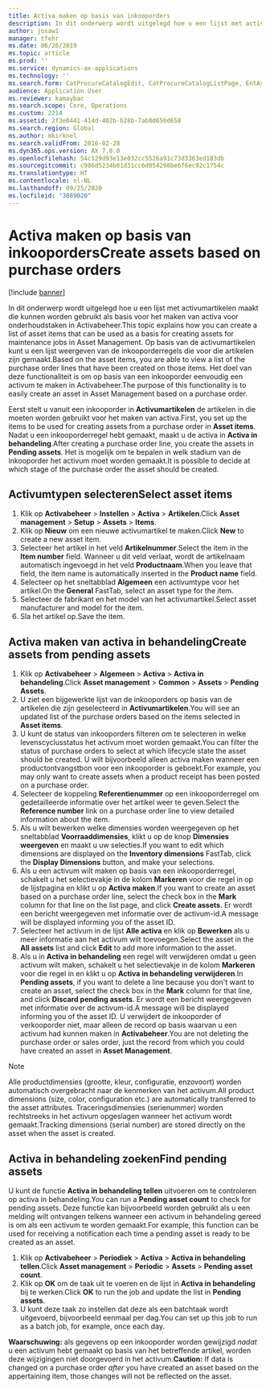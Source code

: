 ```yaml
---
title: Activa maken op basis van inkooporders
description: In dit onderwerp wordt uitgelegd hoe u een lijst met activumartikelen maakt die kunnen worden gebruikt als basis voor het maken van activa voor onderhoudstaken in Activabeheer.
author: josaw1
manager: tfehr
ms.date: 06/26/2019
ms.topic: article
ms.prod: ''
ms.service: dynamics-ax-applications
ms.technology: ''
ms.search.form: CatProcureCatalogEdit, CatProcureCatalogListPage, EntAssetObjectItem, EntAssetPendingAssets
audience: Application User
ms.reviewer: kamaybac
ms.search.scope: Core, Operations
ms.custom: 2214
ms.assetid: 2f3e0441-414d-402b-b28b-7ab0d650d658
ms.search.region: Global
ms.author: mkirknel
ms.search.validFrom: 2016-02-28
ms.dyn365.ops.version: AX 7.0.0
ms.openlocfilehash: 54c129d93e13e032cc5526a91c73d3363ed183db
ms.sourcegitcommit: c986d5234b81d31cc6d054298be6f6ec92c1754c
ms.translationtype: HT
ms.contentlocale: nl-NL
ms.lasthandoff: 09/25/2020
ms.locfileid: "3889020"
---
```

# <a name="create-assets-based-on-purchase-orders"></a><span data-ttu-id="6d40a-103">Activa maken op basis van inkooporders</span><span class="sxs-lookup"><span data-stu-id="6d40a-103">Create assets based on purchase orders</span></span>

[!include [banner](../../includes/banner.md)]

 

<span data-ttu-id="6d40a-104">In dit onderwerp wordt uitgelegd hoe u een lijst met activumartikelen maakt die kunnen worden gebruikt als basis voor het maken van activa voor onderhoudstaken in Activabeheer.</span><span class="sxs-lookup"><span data-stu-id="6d40a-104">This topic explains how you can create a list of asset items that can be used as a basis for creating assets for maintenance jobs in Asset Management.</span></span> <span data-ttu-id="6d40a-105">Op basis van de activumartikelen kunt u een lijst weergeven van de inkooporderregels die voor die artikelen zijn gemaakt.</span><span class="sxs-lookup"><span data-stu-id="6d40a-105">Based on the asset items, you are able to view a list of the purchase order lines that have been created on those items.</span></span> <span data-ttu-id="6d40a-106">Het doel van deze functionaliteit is om op basis van een inkooporder eenvoudig een activum te maken in Activabeheer.</span><span class="sxs-lookup"><span data-stu-id="6d40a-106">The purpose of this functionality is to easily create an asset in Asset Management based on a purchase order.</span></span>

<span data-ttu-id="6d40a-107">Eerst stelt u vanuit een inkooporder in **Activumartikelen** de artikelen in die moeten worden gebruikt voor het maken van activa.</span><span class="sxs-lookup"><span data-stu-id="6d40a-107">First, you set up the items to be used for creating assets from a purchase order in **Asset items**.</span></span> <span data-ttu-id="6d40a-108">Nadat u een inkooporderregel hebt gemaakt, maakt u de activa in **Activa in behandeling**.</span><span class="sxs-lookup"><span data-stu-id="6d40a-108">After creating a purchase order line, you create the assets in **Pending assets**.</span></span> <span data-ttu-id="6d40a-109">Het is mogelijk om te bepalen in welk stadium van de inkooporder het activum moet worden gemaakt.</span><span class="sxs-lookup"><span data-stu-id="6d40a-109">It is possible to decide at which stage of the purchase order the asset should be created.</span></span>


## <a name="select-asset-items"></a><span data-ttu-id="6d40a-110">Activumtypen selecteren</span><span class="sxs-lookup"><span data-stu-id="6d40a-110">Select asset items</span></span>

1. <span data-ttu-id="6d40a-111">Klik op **Activabeheer** > **Instellen** > **Activa** > **Artikelen**.</span><span class="sxs-lookup"><span data-stu-id="6d40a-111">Click **Asset management** > **Setup** > **Assets** > **Items**.</span></span>
2. <span data-ttu-id="6d40a-112">Klik op **Nieuw** om een nieuwe activumartikel te maken.</span><span class="sxs-lookup"><span data-stu-id="6d40a-112">Click **New** to create a new asset item.</span></span>
3. <span data-ttu-id="6d40a-113">Selecteer het artikel in het veld **Artikelnummer**.</span><span class="sxs-lookup"><span data-stu-id="6d40a-113">Select the item in the **Item number** field.</span></span> <span data-ttu-id="6d40a-114">Wanneer u dit veld verlaat, wordt de artikelnaam automatisch ingevoegd in het veld **Productnaam**.</span><span class="sxs-lookup"><span data-stu-id="6d40a-114">When you leave that field, the item name is automatically inserted in the **Product name** field.</span></span>
4. <span data-ttu-id="6d40a-115">Selecteer op het sneltabblad **Algemeen** een activumtype voor het artikel.</span><span class="sxs-lookup"><span data-stu-id="6d40a-115">On the **General** FastTab, select an asset type for the item.</span></span>
5. <span data-ttu-id="6d40a-116">Selecteer de fabrikant en het model van het activumartikel.</span><span class="sxs-lookup"><span data-stu-id="6d40a-116">Select asset manufacturer and model for the item.</span></span>
6. <span data-ttu-id="6d40a-117">Sla het artikel op.</span><span class="sxs-lookup"><span data-stu-id="6d40a-117">Save the item.</span></span>


## <a name="create-assets-from-pending-assets"></a><span data-ttu-id="6d40a-118">Activa maken van activa in behandeling</span><span class="sxs-lookup"><span data-stu-id="6d40a-118">Create assets from pending assets</span></span>

1. <span data-ttu-id="6d40a-119">Klik op **Activabeheer** > **Algemeen** > **Activa** > **Activa in behandeling**.</span><span class="sxs-lookup"><span data-stu-id="6d40a-119">Click **Asset management** > **Common** > **Assets** > **Pending Assets**.</span></span>
2. <span data-ttu-id="6d40a-120">U ziet een bijgewerkte lijst van de inkooporders op basis van de artikelen die zijn geselecteerd in **Activumartikelen**.</span><span class="sxs-lookup"><span data-stu-id="6d40a-120">You will see an updated list of the purchase orders based on the items selected in **Asset items**.</span></span>
3. <span data-ttu-id="6d40a-121">U kunt de status van inkooporders filteren om te selecteren in welke levenscyclusstatus het activum moet worden gemaakt.</span><span class="sxs-lookup"><span data-stu-id="6d40a-121">You can filter the status of purchase orders to select at which lifecycle state the asset should be created.</span></span> <span data-ttu-id="6d40a-122">U wilt bijvoorbeeld alleen activa maken wanneer een productontvangstbon voor een inkooporder is geboekt.</span><span class="sxs-lookup"><span data-stu-id="6d40a-122">For example, you may only want to create assets when a product receipt has been posted on a purchase order.</span></span>
4. <span data-ttu-id="6d40a-123">Selecteer de koppeling **Referentienummer** op een inkooporderregel om gedetailleerde informatie over het artikel weer te geven.</span><span class="sxs-lookup"><span data-stu-id="6d40a-123">Select the **Reference number** link on a purchase order line to view detailed information about the item.</span></span>
5. <span data-ttu-id="6d40a-124">Als u wilt bewerken welke dimensies worden weergegeven op het sneltabblad **Voorraaddimensies**, klikt u op de knop **Dimensies weergeven** en maakt u uw selecties.</span><span class="sxs-lookup"><span data-stu-id="6d40a-124">If you want to edit which dimensions are displayed on the **Inventory dimensions** FastTab, click the **Display Dimensions** button, and make your selections.</span></span>
6. <span data-ttu-id="6d40a-125">Als u een activum wilt maken op basis van een inkooporderregel, schakelt u het selectievakje in de kolom **Markeren** voor die regel in op de lijstpagina en klikt u op **Activa maken**.</span><span class="sxs-lookup"><span data-stu-id="6d40a-125">If you want to create an asset based on a purchase order line, select the check box in the **Mark** column for that line on the list page, and click **Create assets**.</span></span> <span data-ttu-id="6d40a-126">Er wordt een bericht weergegeven met informatie over de activum-id.</span><span class="sxs-lookup"><span data-stu-id="6d40a-126">A message will be displayed informing you of the asset ID.</span></span>
7. <span data-ttu-id="6d40a-127">Selecteer het activum in de lijst **Alle activa** en klik op **Bewerken** als u meer informatie aan het activum wilt toevoegen.</span><span class="sxs-lookup"><span data-stu-id="6d40a-127">Select the asset in the **All assets** list and click **Edit** to add more information to the asset.</span></span>
8. <span data-ttu-id="6d40a-128">Als u in **Activa in behandeling** een regel wilt verwijderen omdat u geen activum wilt maken, schakelt u het selectievakje in de kolom **Markeren** voor die regel in en klikt u op **Activa in behandeling verwijderen**.</span><span class="sxs-lookup"><span data-stu-id="6d40a-128">In **Pending assets**, if you want to delete a line because you don't want to create an asset, select the check box in the **Mark** column for that line, and click **Discard pending assets**.</span></span> <span data-ttu-id="6d40a-129">Er wordt een bericht weergegeven met informatie over de activum-id.</span><span class="sxs-lookup"><span data-stu-id="6d40a-129">A message will be displayed informing you of the asset ID.</span></span> <span data-ttu-id="6d40a-130">U verwijdert de inkooporder of verkooporder niet, maar alleen de record op basis waarvan u een activum had kunnen maken in **Activabeheer**.</span><span class="sxs-lookup"><span data-stu-id="6d40a-130">You are not deleting the purchase order or sales order, just the record from which you could have created an asset in **Asset Management**.</span></span>

>[!NOTE]
><span data-ttu-id="6d40a-131">Alle productdimensies (grootte, kleur, configuratie, enzovoort) worden automatisch overgebracht naar de kenmerken van het activum.</span><span class="sxs-lookup"><span data-stu-id="6d40a-131">All product dimensions (size, color, configuration etc.) are automatically transferred to the asset attributes.</span></span> <span data-ttu-id="6d40a-132">Traceringsdimensies (serienummer) worden rechtstreeks in het activum opgeslagen wanneer het activum wordt gemaakt.</span><span class="sxs-lookup"><span data-stu-id="6d40a-132">Tracking dimensions (serial number) are stored directly on the asset when the asset is created.</span></span>


## <a name="find-pending-assets"></a><span data-ttu-id="6d40a-133">Activa in behandeling zoeken</span><span class="sxs-lookup"><span data-stu-id="6d40a-133">Find pending assets</span></span>

<span data-ttu-id="6d40a-134">U kunt de functie **Activa in behandeling tellen** uitvoeren om te controleren op activa in behandeling.</span><span class="sxs-lookup"><span data-stu-id="6d40a-134">You can run a **Pending asset count** to check for pending assets.</span></span> <span data-ttu-id="6d40a-135">Deze functie kan bijvoorbeeld worden gebruikt als u een melding wilt ontvangen telkens wanneer een activum in behandeling gereed is om als een activum te worden gemaakt.</span><span class="sxs-lookup"><span data-stu-id="6d40a-135">For example, this function can be used for receiving a notification each time a pending asset is ready to be created as an asset.</span></span>

1. <span data-ttu-id="6d40a-136">Klik op **Activabeheer** > **Periodiek** > **Activa** > **Activa in behandeling tellen**.</span><span class="sxs-lookup"><span data-stu-id="6d40a-136">Click **Asset management** > **Periodic** > **Assets** > **Pending asset count**.</span></span>
2. <span data-ttu-id="6d40a-137">Klik op **OK** om de taak uit te voeren en de lijst in **Activa in behandeling** bij te werken.</span><span class="sxs-lookup"><span data-stu-id="6d40a-137">Click **OK** to run the job and update the list in **Pending assets**.</span></span>
3. <span data-ttu-id="6d40a-138">U kunt deze taak zo instellen dat deze als een batchtaak wordt uitgevoerd, bijvoorbeeld eenmaal per dag.</span><span class="sxs-lookup"><span data-stu-id="6d40a-138">You can set up this job to run as a batch job, for example, once each day.</span></span>

<span data-ttu-id="6d40a-139">**Waarschuwing:** als gegevens op een inkooporder worden gewijzigd *nadat* u een activum hebt gemaakt op basis van het betreffende artikel, worden deze wijzigingen niet doorgevoerd in het activum.</span><span class="sxs-lookup"><span data-stu-id="6d40a-139">**Caution:** If data is changed on a purchase order *after* you have created an asset based on the appertaining item, those changes will not be reflected on the asset.</span></span>
